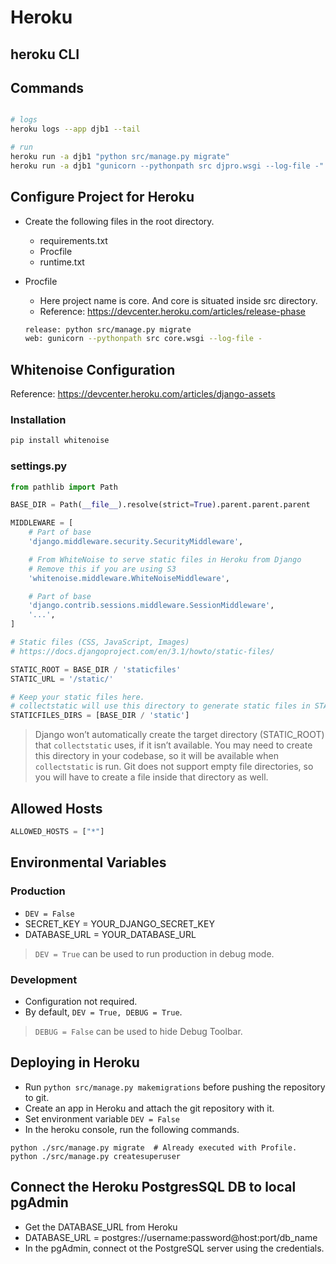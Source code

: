 # Heroku

## heroku CLI

## Commands

```sh

# logs
heroku logs --app djb1 --tail

# run
heroku run -a djb1 "python src/manage.py migrate"
heroku run -a djb1 "gunicorn --pythonpath src djpro.wsgi --log-file -"
```

## Configure Project for Heroku

- Create the following files in the root directory.
  - requirements.txt
  - Procfile
  - runtime.txt

- Procfile
  - Here project name is core. And core is situated inside src directory.
  - Reference: https://devcenter.heroku.com/articles/release-phase

  ```sh
  release: python src/manage.py migrate
  web: gunicorn --pythonpath src core.wsgi --log-file -
  ```

## Whitenoise Configuration

Reference: https://devcenter.heroku.com/articles/django-assets

### Installation

```sh
pip install whitenoise
```

### settings.py

```python
from pathlib import Path

BASE_DIR = Path(__file__).resolve(strict=True).parent.parent.parent

MIDDLEWARE = [
    # Part of base
    'django.middleware.security.SecurityMiddleware',

    # From WhiteNoise to serve static files in Heroku from Django
    # Remove this if you are using S3
    'whitenoise.middleware.WhiteNoiseMiddleware',

    # Part of base
    'django.contrib.sessions.middleware.SessionMiddleware',
    '...',
]

# Static files (CSS, JavaScript, Images)
# https://docs.djangoproject.com/en/3.1/howto/static-files/

STATIC_ROOT = BASE_DIR / 'staticfiles'
STATIC_URL = '/static/'

# Keep your static files here.
# collectstatic will use this directory to generate static files in STATIC_ROOT.
STATICFILES_DIRS = [BASE_DIR / 'static']
```

> Django won’t automatically create the target directory (STATIC_ROOT) that `collectstatic` uses, if it isn’t available.
You may need to create this directory in your codebase, so it will be available when `collectstatic` is run.
Git does not support empty file directories, so you will have to create a file inside that directory as well.

## Allowed Hosts

```python
ALLOWED_HOSTS = ["*"]
```

## Environmental Variables

### Production

- `DEV = False`
- SECRET_KEY = YOUR_DJANGO_SECRET_KEY
- DATABASE_URL = YOUR_DATABASE_URL
> `DEV = True` can be used to run production in debug mode.

### Development

- Configuration not required.
- By default, `DEV = True, DEBUG = True`.
> `DEBUG = False` can be used to hide Debug Toolbar.

## Deploying in Heroku

- Run `python src/manage.py makemigrations` before pushing the repository to git.
- Create an app in Heroku and attach the git repository with it.
- Set environment variable `DEV = False`
- In the heroku console, run the following commands.

```shell
python ./src/manage.py migrate  # Already executed with Profile.
python ./src/manage.py createsuperuser
```

## Connect the Heroku PostgresSQL DB to local pgAdmin

- Get the DATABASE_URL from Heroku
- DATABASE_URL = postgres://username:password@host:port/db_name
- In the pgAdmin, connect ot the PostgreSQL server using the credentials.
